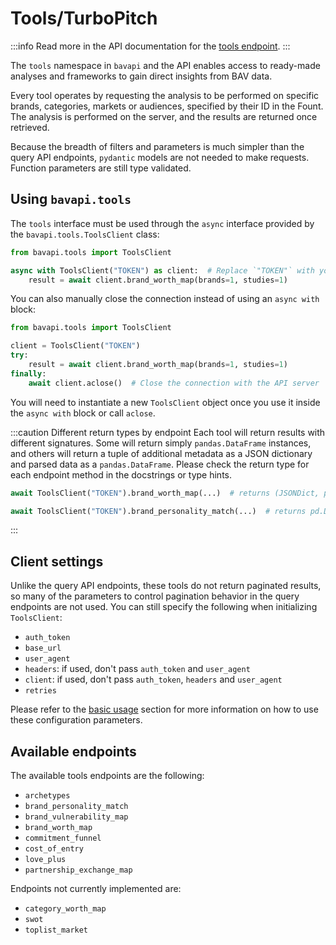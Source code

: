 # Tools/TurboPitch

:::info
Read more in the API documentation for the [tools endpoint](/tools/index.md).
:::

The `tools` namespace in `bavapi` and the API enables access to ready-made analyses and frameworks to gain direct insights from BAV data.

Every tool operates by requesting the analysis to be performed on specific brands, categories, markets or audiences, specified by their ID in the Fount. The analysis is performed on the server, and the results are returned once retrieved.

Because the breadth of filters and parameters is much simpler than the query API endpoints, `pydantic` models are not needed to make requests. Function parameters are still type validated.

## Using `bavapi.tools`

The `tools` interface must be used through the `async` interface provided by the `bavapi.tools.ToolsClient` class:

```py
from bavapi.tools import ToolsClient

async with ToolsClient("TOKEN") as client:  # Replace `"TOKEN"` with your own API key
    result = await client.brand_worth_map(brands=1, studies=1)
```

You can also manually close the connection instead of using an `async with` block:

```py
from bavapi.tools import ToolsClient

client = ToolsClient("TOKEN")
try:
    result = await client.brand_worth_map(brands=1, studies=1)
finally:
    await client.aclose()  # Close the connection with the API server
```

You will need to instantiate a new `ToolsClient` object once you use it inside the `async with` block or call `aclose`.

:::caution Different return types by endpoint
Each tool will return results with different signatures. Some will return simply `pandas.DataFrame` instances, and others will return a tuple of additional metadata as a JSON dictionary and parsed data as a `pandas.DataFrame`. Please check the return type for each endpoint method in the docstrings or type hints.

```py
await ToolsClient("TOKEN").brand_worth_map(...)  # returns (JSONDict, pd.DataFrame)

await ToolsClient("TOKEN").brand_personality_match(...)  # returns pd.DataFrame
```
:::

## Client settings

Unlike the query API endpoints, these tools do not return paginated results, so many of the parameters to control pagination behavior in the query endpoints are not used. You can still specify the following when initializing `ToolsClient`:

- `auth_token`
- `base_url`
- `user_agent`
- `headers`: if used, don't pass `auth_token` and `user_agent`
- `client`: if used, don't pass `auth_token`, `headers` and `user_agent`
- `retries`

Please refer to the [basic usage](basic-usage.md) section for more information on how to use these configuration parameters.

## Available endpoints

The available tools endpoints are the following:

- `archetypes`
- `brand_personality_match`
- `brand_vulnerability_map`
- `brand_worth_map`
- `commitment_funnel`
- `cost_of_entry`
- `love_plus`
- `partnership_exchange_map`

Endpoints not currently implemented are:

- `category_worth_map`
- `swot`
- `toplist_market`
